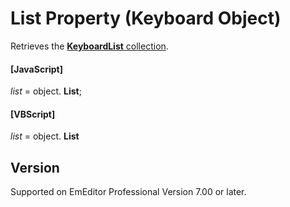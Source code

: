 # List Property (Keyboard Object)

Retrieves the [**KeyboardList** collection](../keyboard_list/index).

#### \[JavaScript\]

_list_ = object. **List**;

#### \[VBScript\]

_list_ = object. **List**

## Version

Supported on EmEditor Professional Version 7.00 or later.